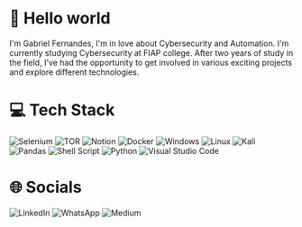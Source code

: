 # 👋 Hello world
I'm Gabriel Fernandes, I'm in love about Cybersecurity and Automation. I'm currently studying Cybersecurity at FIAP college.
After two years of study in the field, I've had the opportunity to get involved in various exciting projects and explore different technologies.

# 💻 Tech Stack

![Selenium](https://img.shields.io/badge/-selenium-%43B02A?style=for-the-badge&logo=selenium&logoColor=white) ![TOR](https://img.shields.io/badge/tor-%237E4798.svg?style=for-the-badge&logo=tor-project&logoColor=white) ![Notion](https://img.shields.io/badge/Notion-%23000000.svg?style=for-the-badge&logo=notion&logoColor=white) ![Docker](https://img.shields.io/badge/docker-%230db7ed.svg?style=for-the-badge&logo=docker&logoColor=white) ![Windows](https://img.shields.io/badge/Windows-0078D6?style=for-the-badge&logo=windows&logoColor=white) ![Linux](https://img.shields.io/badge/Linux-FCC624?style=for-the-badge&logo=linux&logoColor=black) ![Kali](https://img.shields.io/badge/Kali-268BEE?style=for-the-badge&logo=kalilinux&logoColor=white) ![Pandas](https://img.shields.io/badge/pandas-%23150458.svg?style=for-the-badge&logo=pandas&logoColor=white) ![Shell Script](https://img.shields.io/badge/shell_script-%23121011.svg?style=for-the-badge&logo=gnu-bash&logoColor=white) ![Python](https://img.shields.io/badge/python-3670A0?style=for-the-badge&logo=python&logoColor=ffdd54) ![Visual Studio Code](https://img.shields.io/badge/Visual%20Studio%20Code-0078d7.svg?style=for-the-badge&logo=visual-studio-code&logoColor=white)

# 🌐 Socials

![LinkedIn](https://img.shields.io/badge/linkedin-%230077B5.svg?style=for-the-badge&logo=linkedin&logoColor=white) ![WhatsApp](https://img.shields.io/badge/WhatsApp-25D366?style=for-the-badge&logo=whatsapp&logoColor=white) ![Medium](https://img.shields.io/badge/Medium-12100E?style=for-the-badge&logo=medium&logoColor=white)
